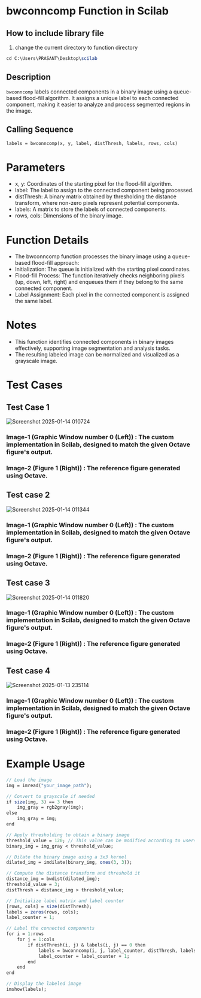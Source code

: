 # bwconncomp Function in Scilab

## How to include library file 

1. change the current directory to function directory

```scilab
cd C:\Users\PRASANT\Desktop\scilab
```

## Description
`bwconncomp` labels connected components in a binary image using a queue-based flood-fill algorithm. It assigns a unique label to each connected component, making it easier to analyze and process segmented regions in the image.

## Calling Sequence

```scilab
labels = bwconncomp(x, y, label, distThresh, labels, rows, cols)
```

# Parameters
-   x, y: Coordinates of the starting pixel for the flood-fill algorithm.
-   label: The label to assign to the connected component being processed.
-   distThresh: A binary matrix obtained by thresholding the distance transform, where non-zero pixels represent potential components.
-   labels: A matrix to store the labels of connected components.
-   rows, cols: Dimensions of the binary image.

# Function Details
- The bwconncomp function processes the binary image using a queue-based flood-fill approach:
- Initialization: The queue is initialized with the starting pixel coordinates.
- Flood-fill Process: The function iteratively checks neighboring pixels (up, down, left, right) and enqueues them if they belong to the same connected component.
- Label Assignment: Each pixel in the connected component is assigned the same label.

# Notes
- This function identifies connected components in binary images effectively, supporting image segmentation and analysis tasks.
- The resulting labeled image can be normalized and visualized as a grayscale image.

# Test Cases
## Test Case 1

![Screenshot 2025-01-14 010724](https://github.com/user-attachments/assets/111ffc0e-66fa-4d2a-bbe6-d4055813421e)

### Image-1 (Graphic Window number 0 (Left)) : The custom implementation in Scilab, designed to match the given Octave figure's output. 

### Image-2 (Figure 1 (Right)) : The reference figure generated using Octave.

## Test case 2

![Screenshot 2025-01-14 011344](https://github.com/user-attachments/assets/34afe463-4195-4b69-91e2-af5cf1f70abe)


### Image-1 (Graphic Window number 0 (Left)) : The custom implementation in Scilab, designed to match the given Octave figure's output. 

### Image-2 (Figure 1 (Right)) : The reference figure generated using Octave.



## Test case 3

![Screenshot 2025-01-14 011820](https://github.com/user-attachments/assets/5e6468e9-1d70-484f-a3b9-6f10225c0319)

### Image-1 (Graphic Window number 0 (Left)) : The custom implementation in Scilab, designed to match the given Octave figure's output. 

### Image-2 (Figure 1 (Right)) : The reference figure generated using Octave.

## Test case 4

![Screenshot 2025-01-13 235114](https://github.com/user-attachments/assets/47161408-6989-4a00-a048-d16c1b0baa84)

### Image-1 (Graphic Window number 0 (Left)) : The custom implementation in Scilab, designed to match the given Octave figure's output. 

### Image-2 (Figure 1 (Right)) : The reference figure generated using Octave.

# Example Usage
```scilab
// Load the image
img = imread("your_image_path");

// Convert to grayscale if needed
if size(img, 3) == 3 then
    img_gray = rgb2gray(img);
else
    img_gray = img;
end

// Apply thresholding to obtain a binary image
threshold_value = 120; // This value can be modified according to users requirement
binary_img = img_gray < threshold_value;

// Dilate the binary image using a 3x3 kernel
dilated_img = imdilate(binary_img, ones(3, 3));

// Compute the distance transform and threshold it
distance_img = bwdist(dilated_img);
threshold_value = 3;
distThresh = distance_img > threshold_value;

// Initialize label matrix and label counter
[rows, cols] = size(distThresh);
labels = zeros(rows, cols);
label_counter = 1;

// Label the connected components
for i = 1:rows
    for j = 1:cols
        if distThresh(i, j) & labels(i, j) == 0 then
            labels = bwconncomp(i, j, label_counter, distThresh, labels, rows, cols);
            label_counter = label_counter + 1;
        end
    end
end

// Display the labeled image
imshow(labels);
```
